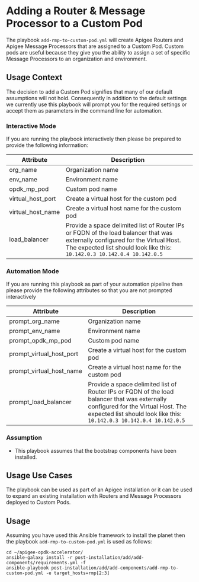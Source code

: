 # Adding a Router & Message Processor to a Custom Pod

The playbook `add-rmp-to-custom-pod.yml` will create Apigee Routers and Apigee Message Processors
that are assigned to a Custom Pod. Custom pods are useful because they give you the ability to 
assign a set of specific Message Processors to an organization and environment. 

## Usage Context
The decision to add a Custom Pod signifies that many of our default assumptions will not hold. Consequently in addition 
to the default settings we currently use this playbook will prompt you for the required settings or accept them as parameters
in the command line for automation. 

### Interactive Mode
If you are running the playbook interactively then please be prepared to provide the 
following information: 

|  Attribute | Description |
| --- | --- |
| org_name | Organization name |
| env_name | Environment name |
| opdk_mp_pod | Custom pod name |
| virtual_host_port | Create a virtual host for the custom pod |
| virtual_host_name | Create a virtual host name for the custom pod |
| load_balancer | Provide a space delimited list of Router IPs or FQDN of the load balancer that was externally configured for the Virtual Host. The expected list should look like this: `10.142.0.3 10.142.0.4 10.142.0.5` |

### Automation Mode

If you are running this playbook as part of your automation pipeline then please provide the following attributes so that
you are not prompted interactively

| Attribute | Description |
| --- | --- |
| prompt_org_name | Organization name |
| prompt_env_name | Environment name |
| prompt_opdk_mp_pod | Custom pod name |
| prompt_virtual_host_port | Create a virtual host for the custom pod |
| prompt_virtual_host_name | Create a virtual host name for the custom pod |
| prompt_load_balancer | Provide a space delimited list of Router IPs or FQDN of the load balancer that was externally configured for the Virtual Host. The expected list should look like this: `10.142.0.3 10.142.0.4 10.142.0.5` |

### Assumption
* This playbook assumes that the bootstrap components have been installed.

## Usage Use Cases
The playbook can be used as part of an Apigee installation or it can be used to expand an existing installation with 
Routers and Message Processors deployed to Custom Pods. 

## Usage
Assuming you have used this Ansible framework to install the planet then the playbook `add-rmp-to-custom-pod.yml` is used as follows: 

    cd ~/apigee-opdk-accelerator/
    ansible-galaxy install -r post-installation/add/add-components/requirements.yml -f
    ansible-playbook post-installation/add/add-components/add-rmp-to-custom-pod.yml -e target_hosts=rmp[2:3]
    

    

